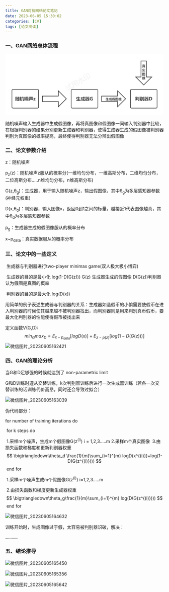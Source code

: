 ```yaml
---
title: GAN对抗网络论文笔记
date: 2023-06-05 15:30:02
categories: [CV]
tags: [论文阅读]
---
```


### 一、GAN网络总体流程

![未命名文件](2023-06-05/%E6%9C%AA%E5%91%BD%E5%90%8D%E6%96%87%E4%BB%B6.png)

随机噪声输入生成器中生成假图像，再将真图像和假图像一同输入判别器中比较，在根据判别器的结果分别更新生成器和判别器，使得生成器生成的假图像被判别器判别为真图像的概率提高，最终使得判别器无法分辨出假图像

<!--more-->

### 二、论文参数介绍

z：随机噪声

p<sub>z</sub>(z)：随机噪声z服从的概率分(一维均匀分布，一维高斯分布，二维均匀分布，二位高斯分布.....n维均匀分布，n维高斯分布)

G(z,θ<sub>g</sub>)：生成器，用于输入随机噪声z，输出假图像，其中θ<sub>g</sub>为多层感知器参数(神经元权重)

D(x,θ<sub>d</sub>)：判别器，输入图像x，返回0到1之间的标量，越接近1代表图像越真，其中θ<sub>d</sub>为多层感知器参数

p<sub>g</sub>：生成器生成的假图像服从的概率分布

x~p<sub>data</sub>：真实数据服从的概率分布

### 三、论文中的一些定义

​	生成器与判别器进行two-player minimax game(双人极大极小博弈)

​	生成器的目的是最小化 log(1-D(G(z)))       G(z) 生成器生成的假图像 D(G(z))判别器认为假图是真图的概率

​	判别器的目的是最大化 log(D(x))

​	用简单的例子表述生成器与判别器的关系：生成器如造假币的小偷需要使假币在进入判别器的时候使其越来越不被判别器找出，而判别器则是用来判别真币假币，要最大化判别器的性能使得假币被找出来

定义函数V(G,D):
$$
min_Gmax_D=E_{x-p_{data}}[logD(x)]+E_{z-p{(z)}}[log(1-D(G(z)))]
$$
![微信图片_20230605162421](20230605/%E5%BE%AE%E4%BF%A1%E5%9B%BE%E7%89%87_20230605162421.jpg)

### 四、GAN的理论分析

当G和D足够强的时候就达到了 non-parametric limit

G和D训练时遵从交替训练，k次判别器训练后进行一次生成器训练（若各一次交替训练的话训练代价高昂，同时还会导致过拟合）

![微信图片_20230605163039](20230605/%E5%BE%AE%E4%BF%A1%E5%9B%BE%E7%89%87_20230605163039.jpg)

伪代码部分：

for number of training iterations do

​		for k steps do

​				1.采样m个噪声，生成m个假图像G(z<sup>(i)</sup>) i = 1,2,3.....m
​				2.采样m个真实图像
​				3.由损失函数和梯度和更新判别器权重
$$
\bigtriangledown\theta_d \frac{1}{m}\sum_{i=1}^{m} logD(x^{(i)})+log(1-D(G(z^{(i)})))
$$
​		end for

​		1.采样m个噪声生成m个假图像G(z<sup>(i)</sup>) i=1,2,3.....m

​		2.由损失函数和梯度更新生成器权重
$$
\bigtriangledown\theta_g\frac{1}{m}\sum_{i=1}^{m} log(D(G(z^{(i)})))
$$
​	end for 

![微信图片_20230605164632](20230605/%E5%BE%AE%E4%BF%A1%E5%9B%BE%E7%89%87_20230605164632.jpg)

训练开始时，生成图像过于假，太容易被判别器识破，解决：

<img src="20230605/%E5%BE%AE%E4%BF%A1%E5%9B%BE%E7%89%87_20230605165054.jpg" alt="微信图片_20230605165054" style="zoom: 20%;" />

### 五、结论推导

![微信图片_20230605165450](20230605/%E5%BE%AE%E4%BF%A1%E5%9B%BE%E7%89%87_20230605165450.jpg)

![微信图片_20230605165356](20230605/%E5%BE%AE%E4%BF%A1%E5%9B%BE%E7%89%87_20230605165356-16859552782882.jpg)

![微信图片_20230605165642](20230605/%E5%BE%AE%E4%BF%A1%E5%9B%BE%E7%89%87_20230605165642.jpg)
